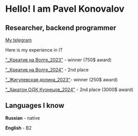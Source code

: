 
# Hello! I am Pavel Konovalov 


## Researcher, backend programmer

[My telegram](https://t.me/mbalance "мой телега")


Here is my experience in IT


["_Креатив на Волге_2023"](https://kreativnavolge.ru/win2023) - winner (750$ award)

["_Креатив на Волге_2024"](https://kreativnavolge.ru/win2023) - 2nd place

["_Жигулевская долина_2023"](https://dolinatlt.ru/news/zhigulyovskaya-dolina-priglashaet-na-vserossijskij-hakaton-ii-zhivoj-kod/)- winner (250$ award)

["_Хакатон ОДК Кузнецов_2024"](https://vk.com/wall-103983145_15504) - 2nd place (3000$ award)


## Languages I know
**Russian** - native

**English** - B2 

